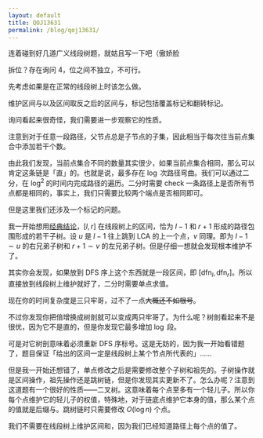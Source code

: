 ```yaml
---
layout: default
title: QOJ13631
permalink: /blog/qoj13631/
---
```


连着碰到好几道广义线段树题，就姑且写一下吧（傲娇脸

拆位？存在询问 4，位之间不独立，不可行。

先考虑如果是在正常的线段树上时该怎么做。

维护区间与以及区间取反之后的区间与，标记包括覆盖标记和翻转标记。

询问看起来很奇怪，我们需要进一步观察它的性质。

注意到对于任意一段路径，父节点总是子节点的子集，因此相当于每次往当前点集合中添加若干个数。

由此我们发现，当前点集合不同的数量其实很少，如果当前点集合相同，那么可以肯定这条链是「直」的。也就是说，最多存在 $\log$ 次路径弯曲。我们可以通过二分，在 $\log^2$ 的时间内完成路径的遍历。二分时需要 check 一条路径上是否所有节点都是相同的，事实上，我们只需要比较两个端点是否相同即可。

但是这里我们还涉及一个标记的问题。

我一开始想用[经典结论](https://www.luogu.com.cn/problem/P5210)，$[l,r]$ 在线段树上的区间，恰为 $l-1$ 和 $r+1$ 形成的路径包围形成的若干子树。设 $u$ 是 $l-1$ 往上跳到 LCA 的上一个点，$v$ 同理。即为 $l-1\sim u$ 的右兄弟子树和 $r+1\sim v$ 的左兄弟子树。但是仔细一想就会发现根本维护不了。

其实你会发现，如果放到 DFS 序上这个东西就是一段区间，即 $[\mathrm{dfn}_l,\mathrm{dfn}_r]$。所以直接放到线段树上维护就好了，二分时需要单点求值。

现在你的时间复杂度是三只牢哥，过不了一点~~大概还不如根号~~。

不过你发现你把倍增换成树剖就可以变成两只牢哥了。为什么呢？树剖看起来不是很优，因为它不是直的，但是你发现它最多增加 $\log$ 段。

可是对它树剖意味着必须重新 DFS 序标号。这是无妨的，因为我一开始看错题了，题目保证「给出的区间一定是线段树上某个节点所代表的」……

但是我一开始还想错了，单点修改之后是需要修改整个子树和祖先的。子树操作就是区间操作，祖先操作还是跳树链，但是你发现其实更新不了。怎么办呢？注意到这道题有一个很好的性质——二叉树。这意味着每个点至多有一个轻儿子。所以你每个点维护它的轻儿子的权值，特殊地，对于链底点维护它本身的值，那么某个点的值就是后缀与。跳树链时只需要修改 $O(\log n)$ 个点。

我们不需要在线段树上维护区间和，因为我们已经知道路径上每个点的值了。